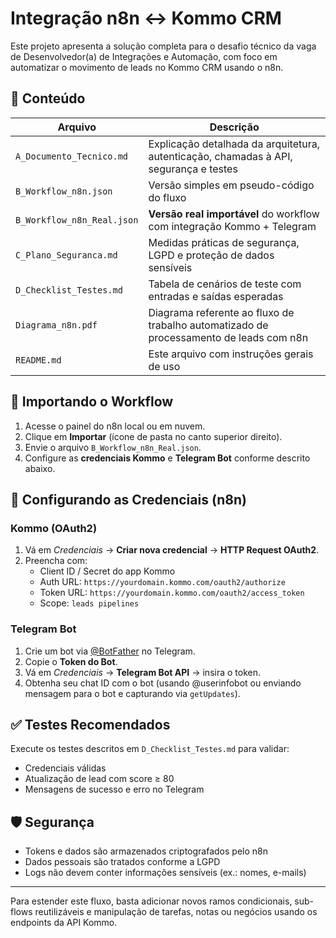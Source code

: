 # Integração n8n ↔ Kommo CRM

Este projeto apresenta a solução completa para o desafio técnico da vaga de Desenvolvedor(a) de Integrações e Automação, com foco em automatizar o movimento de leads no Kommo CRM usando o n8n.

## 📁 Conteúdo

| Arquivo                      | Descrição |
|-----------------------------|-----------|
| `A_Documento_Tecnico.md`    | Explicação detalhada da arquitetura, autenticação, chamadas à API, segurança e testes |
| `B_Workflow_n8n.json`       | Versão simples em pseudo-código do fluxo |
| `B_Workflow_n8n_Real.json`  | **Versão real importável** do workflow com integração Kommo + Telegram |
| `C_Plano_Seguranca.md`      | Medidas práticas de segurança, LGPD e proteção de dados sensíveis |
| `D_Checklist_Testes.md`     | Tabela de cenários de teste com entradas e saídas esperadas |
| `Diagrama_n8n.pdf`          | Diagrama referente ao fluxo de trabalho automatizado de processamento de leads com n8n |
| `README.md`                 | Este arquivo com instruções gerais de uso |

## 🚀 Importando o Workflow

1. Acesse o painel do n8n local ou em nuvem.
2. Clique em **Importar** (ícone de pasta no canto superior direito).
3. Envie o arquivo `B_Workflow_n8n_Real.json`.
4. Configure as **credenciais Kommo** e **Telegram Bot** conforme descrito abaixo.

## 🔐 Configurando as Credenciais (n8n)

### Kommo (OAuth2)
1. Vá em *Credenciais* → **Criar nova credencial** → **HTTP Request OAuth2**.
2. Preencha com:
   - Client ID / Secret do app Kommo
   - Auth URL: `https://yourdomain.kommo.com/oauth2/authorize`
   - Token URL: `https://yourdomain.kommo.com/oauth2/access_token`
   - Scope: `leads pipelines`

### Telegram Bot
1. Crie um bot via [@BotFather](https://t.me/BotFather) no Telegram.
2. Copie o **Token do Bot**.
3. Vá em *Credenciais* → **Telegram Bot API** → insira o token.
4. Obtenha seu chat ID com o bot (usando @userinfobot ou enviando mensagem para o bot e capturando via `getUpdates`).

## ✅ Testes Recomendados

Execute os testes descritos em `D_Checklist_Testes.md` para validar:

- Credenciais válidas
- Atualização de lead com score ≥ 80
- Mensagens de sucesso e erro no Telegram

## 🛡️ Segurança

- Tokens e dados são armazenados criptografados pelo n8n
- Dados pessoais são tratados conforme a LGPD
- Logs não devem conter informações sensíveis (ex.: nomes, e-mails)

---

Para estender este fluxo, basta adicionar novos ramos condicionais, sub-flows reutilizáveis e manipulação de tarefas, notas ou negócios usando os endpoints da API Kommo.

